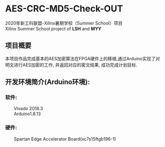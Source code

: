 # AES-CRC-MD5-Check-OUT
2020年新工科联盟-Xilinx暑期学校（Summer School）项目  
Xilinx Summer School project of **LSH** and **MYY**

## 项目概要
本项目作品完成基本的AES加密算法在FPGA硬件上的移植,通过Arduino实现了对明文进行AES加密的工作, 并返回对应的密文结果, 成功完成计划目标.

## 开发环境简介(Arduino环境):
### 软件:
&emsp;&emsp;Vivado 2018.3  
&emsp;&emsp;Arduino1.8.13

### 硬件:
&emsp;&emsp;Spartan Edge Accelerator Board(xc7s15ftgb196-1)

